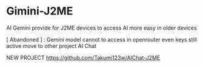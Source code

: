 # Gimini-J2ME
AI Gemini provide for J2ME devices to access AI more easy in older devices

[ Abandoned ] : Gemini model cannot to access in openrouter even keys still active move to other project AI Chat

NEW PROJECT
https://github.com/Takumi123w/AIChat-J2ME
